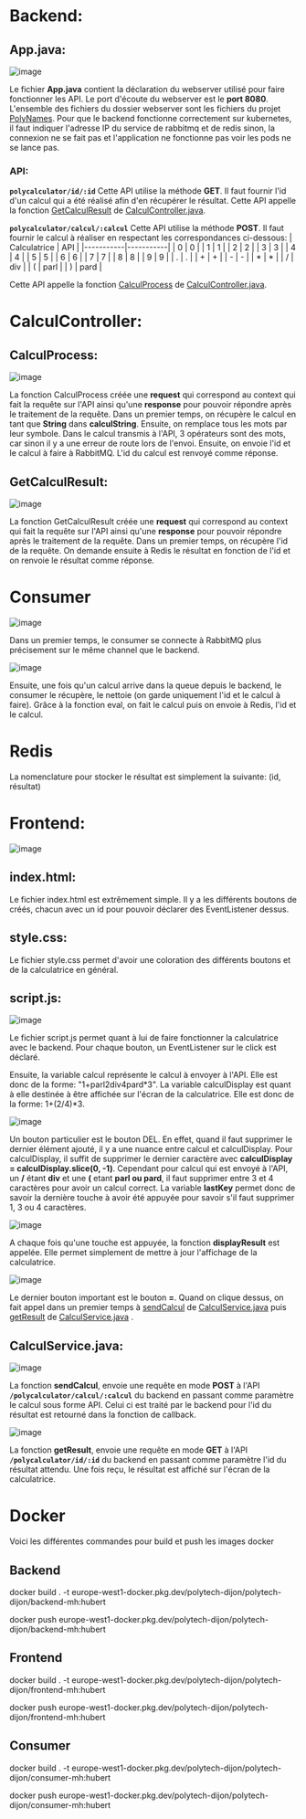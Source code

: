 # Backend:
## App.java:
![image](https://github.com/user-attachments/assets/40243eda-3a9d-41b5-8e1b-fc02d28159df)


Le fichier **App.java** contient la déclaration du webserver utilisé pour faire fonctionner les API. Le port d'écoute du webserver est le **port 8080**. L'ensemble des fichiers du dossier webserver sont les fichiers du projet [PolyNames](https://github.com/mateohubert2/PolyNames). Pour que le backend fonctionne correctement sur kubernetes, il faut indiquer l'adresse IP du service de rabbitmq et de redis sinon, la connexion ne se fait pas et l'application ne fonctionne pas voir les pods ne se lance pas.
### API:
**`polycalculator/id/:id`** Cette API utilise la méthode **GET**. Il faut fournir l'id d'un calcul qui a été réalisé afin d'en récupérer le résultat. Cette API appelle la fonction [GetCalculResult](##GetCalculResult) de [CalculController.java](#CalculController.java.).

**`polycalculator/calcul/:calcul`** Cette API utilise la méthode **POST**. Il faut fournir le calcul à réaliser en respectant les correspondances ci-dessous:
| Calculatrice | API |
|-----------|-----------|
| 0  | 0  |
| 1  | 1  |
| 2  | 2  |
| 3  | 3  |
| 4  | 4  |
| 5  | 5  |
| 6  | 6  |
| 7  | 7  |
| 8  | 8  |
| 9  | 9  |
| .  | .  |
| +  | +  |
| -  | -  |
| *  | *  |
| /  | div  |
| (  | parl  |
| )  | pard  |


Cette API appelle la fonction [CalculProcess](##CalculProcess) de [CalculController.java](#CalculController.java).

# CalculController:
## CalculProcess:
![image](https://github.com/user-attachments/assets/8c8ae4f3-008c-4452-9d9e-9056cf6c899b)


La fonction CalculProcess créée une **request** qui correspond au context qui fait la requête sur l'API ainsi qu'une **response** pour pouvoir répondre après le traitement de la requête. Dans un premier temps, on récupère le calcul en tant que **String** dans **calculString**. Ensuite, on remplace tous les mots par leur symbole. Dans le calcul transmis à l'API, 3 opérateurs sont des mots, car sinon il y a une erreur de route lors de l'envoi. Ensuite, on envoie l'id et le calcul à faire à RabbitMQ. L'id du calcul est renvoyé comme réponse.


## GetCalculResult:
![image](https://github.com/user-attachments/assets/54448cad-ca4f-4fae-927b-598cc56e6973)


La fonction GetCalculResult créée une **request** qui correspond au context qui fait la requête sur l'API ainsi qu'une **response** pour pouvoir répondre après le traitement de la requête. Dans un premier temps, on récupère l'id de la requête. On demande ensuite à Redis le résultat en fonction de l'id et on renvoie le résultat comme réponse.

# Consumer
![image](https://github.com/user-attachments/assets/31a6b43a-3f92-401f-a1c9-25ea8b8afa4c)

Dans un premier temps, le consumer se connecte à RabbitMQ plus précisement sur le même channel que le backend. 

![image](https://github.com/user-attachments/assets/f4f41c2b-238f-4b2e-bd32-84e64d23317e)

Ensuite, une fois qu'un calcul arrive dans la queue depuis le backend, le consumer le récupère, le nettoie (on garde uniquement l'id et le calcul à faire). Grâce à la fonction eval, on fait le calcul puis on envoie à Redis, l'id et le calcul.
# Redis
La nomenclature pour stocker le résultat est simplement la suivante: (id, résultat)

# Frontend:

![image](https://github.com/user-attachments/assets/21158d7b-e4c6-446e-bfad-d88cd760f39e)


## index.html:
Le fichier index.html est extrêmement simple. Il y a les différents boutons de créés, chacun avec un id pour pouvoir déclarer des EventListener dessus. 

## style.css:
Le fichier style.css permet d'avoir une coloration des différents boutons et de la calculatrice en général.

## script.js:
![image](https://github.com/user-attachments/assets/4392d652-1017-4c71-a9de-7166776bc790)

Le fichier script.js permet quant à lui de faire fonctionner la calculatrice avec le backend. Pour chaque bouton, un  EventListener sur le click est déclaré.

Ensuite, la variable calcul représente le calcul à envoyer à l'API. Elle est donc de la forme: "1+parl2div4pard*3". La variable calculDisplay est quant à elle destinée à être affichée sur l'écran de la calculatrice. Elle est donc de la forme: 1+(2/4)*3.

![image](https://github.com/user-attachments/assets/5cb8a84c-fdc9-4835-9157-2e62c6aa88c5)

Un bouton particulier est le bouton DEL. En effet, quand il faut supprimer le dernier élément ajouté, il y a une nuance entre calcul et calculDisplay. Pour calculDisplay, il suffit de supprimer le dernier caractère avec **calculDisplay  =  calculDisplay.slice(0, -1)**. Cependant pour calcul qui est envoyé à l'API, un **/** étant **div** et une **(** etant **parl ou pard**, il faut supprimer entre 3 et 4 caractères pour avoir un calcul correct. La variable **lastKey** permet donc de savoir la dernière touche à avoir été appuyée pour savoir s'il faut supprimer 1, 3 ou 4 caractères.

![image](https://github.com/user-attachments/assets/ebe7bcdf-cec4-412a-8103-cbcc60acc469)

A chaque fois qu'une touche est appuyée, la fonction **displayResult** est appelée. Elle permet simplement de mettre à jour l'affichage de la calculatrice.

![image](https://github.com/user-attachments/assets/00687ac7-fdab-4b81-8c2a-9b2a5dd9917e)

Le dernier bouton important est le bouton **=**. Quand on clique dessus, on fait appel dans un premier temps à [sendCalcul](##sendCalcul) de [CalculService.java](##CalculService.java) puis [getResult](##getResult) de [CalculService.java](##CalculService.java) .

## CalculService.java:

![image](https://github.com/user-attachments/assets/66737e8d-0042-48bd-a6f1-918315d83d6e)


La fonction **sendCalcul**, envoie une requête en mode **POST** à l'API **`/polycalculator/calcul/:calcul`** du backend en passant comme paramètre le calcul sous forme API. Celui ci est traité par le backend pour l'id du résultat est retourné dans la fonction de callback. 

![image](https://github.com/user-attachments/assets/e22128a5-62bc-4bb7-81a3-f585c6790421)


La fonction **getResult**, envoie une requête en mode **GET** à l'API **`/polycalculator/id/:id`** du backend en passant comme paramètre l'id du résultat attendu. Une fois reçu, le résultat est affiché sur l'écran de la calculatrice.


# Docker
Voici les différentes commandes pour build et push les images docker
## Backend
docker build . -t europe-west1-docker.pkg.dev/polytech-dijon/polytech-dijon/backend-mh:hubert

docker push europe-west1-docker.pkg.dev/polytech-dijon/polytech-dijon/backend-mh:hubert
## Frontend
docker build . -t europe-west1-docker.pkg.dev/polytech-dijon/polytech-dijon/frontend-mh:hubert

docker push europe-west1-docker.pkg.dev/polytech-dijon/polytech-dijon/frontend-mh:hubert
## Consumer
docker build . -t europe-west1-docker.pkg.dev/polytech-dijon/polytech-dijon/consumer-mh:hubert 

docker push europe-west1-docker.pkg.dev/polytech-dijon/polytech-dijon/consumer-mh:hubert 
